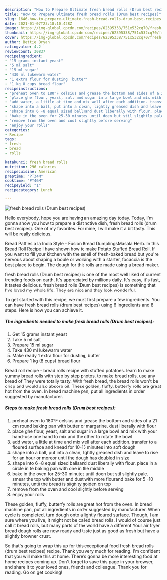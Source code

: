 ```yaml
---
description: "How to Prepare Ultimate fresh bread rolls (Drum best recipes)"
title: "How to Prepare Ultimate fresh bread rolls (Drum best recipes)"
slug: 1646-how-to-prepare-ultimate-fresh-bread-rolls-drum-best-recipes
date: 2021-01-07T23:18:10.428Z
image: https://img-global.cpcdn.com/recipes/62395338/751x532cq70/fresh-bread-rolls-drum-best-recipes-recipe-main-photo.jpg
thumbnail: https://img-global.cpcdn.com/recipes/62395338/751x532cq70/fresh-bread-rolls-drum-best-recipes-recipe-main-photo.jpg
cover: https://img-global.cpcdn.com/recipes/62395338/751x532cq70/fresh-bread-rolls-drum-best-recipes-recipe-main-photo.jpg
author: Bettie Bryan
ratingvalue: 4.2
reviewcount: 30837
recipeingredient:
- "15 grams instant yeast"
- "5 ml salt"
- "15 ml sugar"
- "430 ml lukewarm water"
- "1 extra flour for dusting  butter"
- "1 kg 8 cups bread flour"
recipeinstructions:
- "preheat oven to 180°F celsius and grease the bottom and sides of a 21 cm round baking pan with butter or margarine. dust liberally with flour"
- "place ghe flour, yeast, salt and sugar in a large bowl and mix with your hand-use one hand to mix and the other to rotate the bowl"
- "add water, a little at time and mix well after each addition. transfer to a floured surface and knead for 10-15 minutes into soft dough"
- "shape into a ball, put into a clean, lightly greased dish and leave to rise for an hour or moreor until the dough has doubled in size"
- "shape into 6 -8 equal sized ballsand dust liberally with flour. place in a circle in te baking pan with one in the middle"
- "bake in the oven for 25-30 minutes until doen but stil slightly pale. smear the top with butter and dust with more flourand bake for 5 -10 minutes, until the bread is slighlty golden on top"
- "remove from the oven and cool slightly before serving"
- "enjoy your rolls"
categories:
- Recipe
tags:
- fresh
- bread
- rolls

katakunci: fresh bread rolls 
nutrition: 296 calories
recipecuisine: American
preptime: "PT34M"
cooktime: "PT46M"
recipeyield: "1"
recipecategory: Lunch

---
```



![fresh bread rolls (Drum best recipes)](https://img-global.cpcdn.com/recipes/62395338/751x532cq70/fresh-bread-rolls-drum-best-recipes-recipe-main-photo.jpg)

Hello everybody, hope you are having an amazing day today. Today, I'm gonna show you how to prepare a distinctive dish, fresh bread rolls (drum best recipes). One of my favorites. For mine, I will make it a bit tasty. This will be really delicious.

Bread Patties a la India Style - Fusion Bread DumplingsMasala Herb. In this Bread Roll Recipe I have shown how to make Potato Stuffed Bread Roll. If you want to fill your kitchen with the smell of fresh-baked bread but you&#39;re nervous about shaping a boule or working with a starter, focaccia is the best place to begin. The dough for this rolls are made using a bread maker.

fresh bread rolls (Drum best recipes) is one of the most well liked of current trending foods on earth. It's appreciated by millions daily. It's easy, it's fast, it tastes delicious. fresh bread rolls (Drum best recipes) is something that I've loved my whole life. They are nice and they look wonderful.


To get started with this recipe, we must first prepare a few ingredients. You can have fresh bread rolls (drum best recipes) using 6 ingredients and 8 steps. Here is how you can achieve it.

<!--inarticleads1-->

##### The ingredients needed to make fresh bread rolls (Drum best recipes):

1. Get 15 grams instant yeast
1. Take 5 ml salt
1. Prepare 15 ml sugar
1. Take 430 ml lukewarm water
1. Make ready 1 extra flour for dusting,  butter
1. Prepare 1 kg (8 cups) bread flour


Bread roll recipe - bread rolls recipe with stuffed potatoes. learn to make yummy bread rolls with step by step photos. to make bread rolls, use any bread of They were totally tasty. With fresh bread, the bread rolls won&#39;t be crisp and would also absorb oil. These golden, fluffy, butterfy rolls are great hot from the oven. In bread machine pan, put all ingredients in order suggested by manufacturer. 

<!--inarticleads2-->

##### Steps to make fresh bread rolls (Drum best recipes):

1. preheat oven to 180°F celsius and grease the bottom and sides of a 21 cm round baking pan with butter or margarine. dust liberally with flour
1. place ghe flour, yeast, salt and sugar in a large bowl and mix with your hand-use one hand to mix and the other to rotate the bowl
1. add water, a little at time and mix well after each addition. transfer to a floured surface and knead for 10-15 minutes into soft dough
1. shape into a ball, put into a clean, lightly greased dish and leave to rise for an hour or moreor until the dough has doubled in size
1. shape into 6 -8 equal sized ballsand dust liberally with flour. place in a circle in te baking pan with one in the middle
1. bake in the oven for 25-30 minutes until doen but stil slightly pale. smear the top with butter and dust with more flourand bake for 5 -10 minutes, until the bread is slighlty golden on top
1. remove from the oven and cool slightly before serving
1. enjoy your rolls


These golden, fluffy, butterfy rolls are great hot from the oven. In bread machine pan, put all ingredients in order suggested by manufacturer. When cycle is completed, turn dough onto a lightly floured surface. Though, I am sure where you live, it might not be called bread rolls. I would of course just call it bread rolls, but many parts of the world have a different Your air fryer bread dough rolls are now ready and taste just as good as fresh but have a slightly browner crust. 

So that's going to wrap this up for this exceptional food fresh bread rolls (drum best recipes) recipe. Thank you very much for reading. I'm confident that you will make this at home. There's gonna be more interesting food at home recipes coming up. Don't forget to save this page in your browser, and share it to your loved ones, friends and colleague. Thank you for reading. Go on get cooking!
